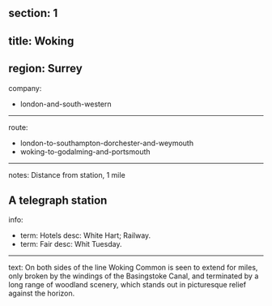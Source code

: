 section: 1
----
title: Woking
----
region: Surrey
----
company:
- london-and-south-western
----
route:
- london-to-southampton-dorchester-and-weymouth
- woking-to-godalming-and-portsmouth
----
notes: Distance from station, 1 mile

A telegraph station
----
info:
- term: Hotels
  desc: White Hart; Railway.
- term: Fair
  desc: Whit Tuesday.
----
text: On both sides of the line Woking Common is seen to extend for miles, only broken by the windings of the Basingstoke Canal, and terminated by a long range of woodland scenery, which stands out in picturesque relief against the horizon.
